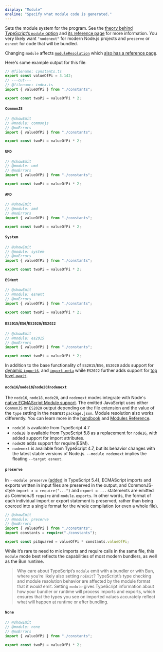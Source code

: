 ```yaml
---
display: "Module"
oneline: "Specify what module code is generated."
---
```


Sets the module system for the program. See the [theory behind TypeScript’s `module` option](/docs/handbook/modules/theory.html#the-module-output-format) and [its reference page](/docs/handbook/modules/reference.html#the-module-compiler-option) for more information. You very likely want `"nodenext"` for modern Node.js projects and `preserve` or `esnext` for code that will be bundled.

Changing `module` affects [`moduleResolution`](#moduleResolution) which [also has a reference page](/docs/handbook/modules/reference.html#the-moduleresolution-compiler-option).

Here's some example output for this file:

```ts twoslash
// @filename: constants.ts
export const valueOfPi = 3.142;
// ---cut---
// @filename: index.ts
import { valueOfPi } from "./constants";

export const twoPi = valueOfPi * 2;
```

#### `CommonJS`

```ts twoslash
// @showEmit
// @module: commonjs
// @noErrors
import { valueOfPi } from "./constants";

export const twoPi = valueOfPi * 2;
```

#### `UMD`

```ts twoslash
// @showEmit
// @module: umd
// @noErrors
import { valueOfPi } from "./constants";

export const twoPi = valueOfPi * 2;
```

#### `AMD`

```ts twoslash
// @showEmit
// @module: amd
// @noErrors
import { valueOfPi } from "./constants";

export const twoPi = valueOfPi * 2;
```

#### `System`

```ts twoslash
// @showEmit
// @module: system
// @noErrors
import { valueOfPi } from "./constants";

export const twoPi = valueOfPi * 2;
```

#### `ESNext`

```ts twoslash
// @showEmit
// @module: esnext
// @noErrors
import { valueOfPi } from "./constants";

export const twoPi = valueOfPi * 2;
```

#### `ES2015`/`ES6`/`ES2020`/`ES2022`

```ts twoslash
// @showEmit
// @module: es2015
// @noErrors
import { valueOfPi } from "./constants";

export const twoPi = valueOfPi * 2;
```

In addition to the base functionality of `ES2015`/`ES6`, `ES2020` adds support for [dynamic `import`s](https://developer.mozilla.org/en-US/docs/Web/JavaScript/Reference/Operators/import), and [`import.meta`](https://developer.mozilla.org/en-US/docs/Web/JavaScript/Reference/Operators/import.meta) while `ES2022` further adds support for [top level `await`](https://developer.mozilla.org/en-US/docs/Web/JavaScript/Reference/Operators/await#top_level_await).

#### `node16`/`node18`/`node20`/`nodenext`

The `node16`, `node18`, `node20`, and `nodenext` modes integrate with Node's [native ECMAScript Module support](https://nodejs.org/api/esm.html). The emitted JavaScript uses either `CommonJS` or `ES2020` output depending on the file extension and the value of the `type` setting in the nearest `package.json`. Module resolution also works differently. You can learn more in the [handbook](/docs/handbook/esm-node.html) and [Modules Reference](/docs/handbook/modules/reference.html#node16-node18-node20-nodenext).

- `node16` is available from TypeScript 4.7
- `node18` is available from TypeScript 5.8 as a replacement for `node16`, with added support for import attributes.
- `node20` adds support for require(ESM).
- `nodenext` is available from TypeScript 4.7, but its behavior changes with the latest stable versions of Node.js. `--module nodenext` implies the floating `--target esnext`.

#### `preserve`

In `--module preserve` ([added](https://www.typescriptlang.org/docs/handbook/release-notes/typescript-5-4.html#support-for-require-calls-in---moduleresolution-bundler-and---module-preserve) in TypeScript 5.4), ECMAScript imports and exports written in input files are preserved in the output, and CommonJS-style `import x = require("...")` and `export = ...` statements are emitted as CommonJS `require` and `module.exports`. In other words, the format of each individual import or export statement is preserved, rather than being coerced into a single format for the whole compilation (or even a whole file).

```ts twoslash
// @showEmit
// @module: preserve
// @noErrors
import { valueOfPi } from "./constants";
import constants = require("./constants");

export const piSquared = valueOfPi * constants.valueOfPi;
```

While it’s rare to need to mix imports and require calls in the same file, this `module` mode best reflects the capabilities of most modern bundlers, as well as the Bun runtime.

> Why care about TypeScript’s `module` emit with a bundler or with Bun, where you’re likely also setting `noEmit`? TypeScript’s type checking and module resolution behavior are affected by the module format that it _would_ emit. Setting `module` gives TypeScript information about how your bundler or runtime will process imports and exports, which ensures that the types you see on imported values accurately reflect what will happen at runtime or after bundling.

#### `None`

```ts twoslash
// @showEmit
// @module: none
// @noErrors
import { valueOfPi } from "./constants";

export const twoPi = valueOfPi * 2;
```
